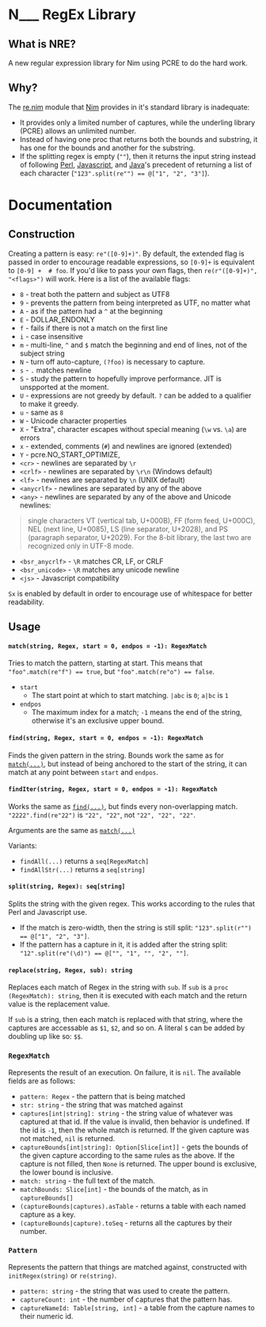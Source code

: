 # N___ RegEx Library

## What is NRE?

A new regular expression library for Nim using PCRE to do the hard work.

## Why?

The [re.nim][] module that [Nim][] provides in it's standard library is
inadequate:

 - It provides only a limited number of captures, while the underling library
 (PCRE) allows an unlimited number.
 - Instead of having one proc that returns both the bounds and substring, it
 has one for the bounds and another for the substring.
 - If the splitting regex is empty (`""`), then it returns the input string
 instead of following [Perl][], [Javascript][], and [Java][]'s precedent of
 returning a list of each character (`"123".split(re"") == @["1", "2", "3"]`).

[re.nim]: http://nim-lang.org/re.html
[Nim]: http://nim-lang.org/
[Perl]: https://ideone.com/dDMjmz
[Javascript]: http://jsfiddle.net/xtcbxurg/
[Java]: https://ideone.com/hYJuJ5


# Documentation

## Construction

Creating a pattern is easy: `re"([0-9]+)"`. By default, the extended flag is
passed in order to encourage readable expressions, so `[0-9]+` is equivalent to
`[0-9] +  # foo`. If you'd like to pass your own flags, then `re(r"([0-9]+)",
"<flags>")` will work. Here is a list of the available flags:

  - `8` - treat both the pattern and subject as UTF8
  - `9` - prevents the pattern from being interpreted as UTF, no matter what
  - `A` - as if the pattern had a `^` at the beginning
  - `E` - DOLLAR_ENDONLY
  - `f` - fails if there is not a match on the first line
  - `i` - case insensitive
  - `m` - multi-line, `^` and `$` match the beginning and end of lines, not of
  the subject string
  - `N` - turn off auto-capture, `(?foo)` is necessary to capture.
  - `s` - `.` matches newline
  - `S` - study the pattern to hopefully improve performance. JIT is unspported
  at the moment.
  - `U` - expressions are not greedy by default. `?` can be added to a
  qualifier to make it greedy.
  - `u` - same as `8`
  - `W` - Unicode character properties
  - `X` - "Extra", character escapes without special meaning (`\w` vs. `\a`)
  are errors
  - `x` - extended, comments (`#`) and newlines are ignored (extended)
  - `Y` - pcre.NO_START_OPTIMIZE,
  - `<cr>` - newlines are separated by `\r`
  - `<crlf>` - newlines are separated by `\r\n` (Windows default)
  - `<lf>` - newlines are separated by `\n` (UNIX default)
  - `<anycrlf>` - newlines are separated by any of the above
  - `<any>` - newlines are separated by any of the above and Unicode newlines:
  > single characters VT (vertical tab, U+000B), FF (form feed, U+000C), NEL
  > (next line, U+0085), LS (line separator, U+2028), and PS (paragraph
  > separator, U+2029). For the 8-bit library, the last two are recognized
  > only in UTF-8 mode.
  - `<bsr_anycrlf>` - `\R` matches CR, LF, or CRLF
  - `<bsr_unicode>` - `\R` matches any unicode newline
  - `<js>` - Javascript compatibility

`Sx` is enabled by default in order to encourage use of whitespace for better
readability.

## Usage

#### `match(string, Regex, start = 0, endpos = -1): RegexMatch`

Tries to match the pattern, starting at start. This means that
`"foo".match(re"f") == true`, but `"foo".match(re"o") == false`.

 - `start`
   - The start point at which to start matching. `|abc` is `0`; `a|bc` is `1`
 - `endpos`
   - The maximum index for a match; `-1` means the end of the string, otherwise
     it's an exclusive upper bound.

[proc-match]: #matchstring-regex-start--0-endpos---1-regexmatch

#### `find(string, Regex, start = 0, endpos = -1): RegexMatch`

Finds the given pattern in the string. Bounds work the same as for
[`match(...)`][proc-match], but instead of being anchored to the start of the
string, it can match at any point between `start` and `endpos`.

[proc-find]: #findstring-regex-start--0-endpos---1-regexmatch

#### `findIter(string, Regex, start = 0, endpos = -1): RegexMatch`

Works the same as [`find(...)`][proc-find], but finds every non-overlapping
match. `"2222".find(re"22")` is `"22", "22"`, not `"22", "22", "22"`.

Arguments are the same as [`match(...)`][proc-match]

Variants:
 - `findAll(...)` returns a `seq[RegexMatch]`
 - `findAllStr(...)` returns a `seq[string]`

[iter-find]: #finditerstring-regex-start--0-endpos---1-regexmatch

#### `split(string, Regex): seq[string]`

Splits the string with the given regex. This works according to the rules that
Perl and Javascript use.

  - If the match is zero-width, then the string is still split:
    `"123".split(r"") == @["1", "2", "3"]`.
  - If the pattern has a capture in it, it is added after the string split:
    `"12".split(re"(\d)") == @["", "1", "", "2", ""]`.

[proc-split]: #splitstring-regex-seqstring

#### `replace(string, Regex, sub): string`

Replaces each match of Regex in the string with `sub`. If `sub` is a `proc
(RegexMatch): string`, then it is executed with each match and the return value
is the replacement value.

If `sub` is a string, then each match is replaced with that string, where the
captures are accessable as `$1`, `$2`, and so on. A literal `$` can be added by
doubling up like so: `$$`.

[proc-replace]: #replacestring-regex-sub-string

### `RegexMatch`

Represents the result of an execution. On failure, it is `nil`. The available
fields are as follows:

 - `pattern: Regex` - the pattern that is being matched
 - `str: string` - the string that was matched against
 - `captures[int|string]: string` - the string value of whatever was captured
   at that id. If the value is invalid, then behavior is undefined. If the id
   is `-1`, then the whole match is returned. If the given capture was not
   matched, `nil` is returned.
 - `captureBounds[int|string]: Option[Slice[int]]` - gets the bounds of the
   given capture according to the same rules as the above. If the capture is
   not filled, then `None` is returned. The upper bound is exclusive, the lower
   bound is inclusive.
 - `match: string` - the full text of the match.
 - `matchBounds: Slice[int]` - the bounds of the match, as in `captureBounds[]`
 - `(captureBounds|captures).asTable` - returns a table with each named capture
   as a key.
 - `(captureBounds|capture).toSeq` - returns all the captures by their number.

### `Pattern`

Represents the pattern that things are matched against, constructed with
`initRegex(string)` or `re(string)`.

 - `pattern: string` - the string that was used to create the pattern.
 - `captureCount: int` - the number of captures that the pattern has.
 - `captureNameId: Table[string, int]` - a table from the capture names to
   their numeric id.
